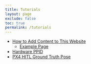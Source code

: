 ```yaml
---
title: Tutorials
layout: page
exclude: false
toc: true
permalink: /tutorials
---
```


- [How to Add Content to This Website](add_to_website/add_to_website.md)
  - [Example Page](example_page/example_page.md)
- [Hardware PPID](hardware_PPID/hardware_PPID.md)
- [PX4 HITL Ground Truth Pose](PX4_HITL_Ground_Truth_Pose/px4_hitl_ground_truth_pose.md)